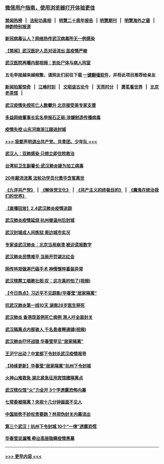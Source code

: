 ### [微信用户指南，使用浏览器打开体验更佳](https://github.com/gfw-breaker/banned-news1/blob/master/indexes/wechat-guide.md?t=0)
#### [禁闻热榜](热点新闻.md?t=0)  &nbsp;&nbsp;|&nbsp;&nbsp; [法轮功真相](https://github.com/gfw-breaker/truth/blob/master/README.md?t=0) &nbsp;&nbsp;|&nbsp;&nbsp; [明慧二十周年报告](https://github.com/gfw-breaker/mh-reports/blob/master/README.md?t=0) &nbsp;&nbsp;|&nbsp;&nbsp;[明慧期刊](https://github.com/gfw-breaker/mh-qikan) &nbsp;&nbsp;|&nbsp;&nbsp; [明慧海外之窗](https://github.com/gfw-breaker/mh-news/blob/master/README.md?t=0) &nbsp;&nbsp;|&nbsp;&nbsp; [神韵特别报道](https://github.com/gfw-breaker/mh-news/blob/master/shenyun.md?t=0)
#### [新冠病毒认人？网络热传武汉病毒所无一例感染](../pages/prog204/a102769335.md?t=02050633) 
#### [【禁闻】武汉医护人员对话流出 显疫情严峻](../pages/prog204/a102769365.md?t=02050633) 
#### [武汉医院再曝内部视频：到处尸体与病人同室](../pages/prog204/a102769313.md?t=02050633) 
#### 五毛举报越来越频繁，请网友们前往下载 [一键翻墙软件](https://github.com/gfw-breaker/ssr-accounts)，并将此项目推荐给亲友
#### [新闻拍案惊奇](https://github.com/gfw-breaker/banned-news1/blob/master/pages/link4.md) &nbsp;&nbsp;|&nbsp;&nbsp; [江峰时刻](https://github.com/gfw-breaker/banned-news1/blob/master/pages/link4.md) &nbsp;&nbsp;|&nbsp;&nbsp; [文昭谈古论今](https://github.com/gfw-breaker/banned-news1/blob/master/pages/link4.md) &nbsp;&nbsp;|&nbsp;&nbsp; [天亮时分](https://github.com/gfw-breaker/banned-news1/blob/master/pages/link4.md) &nbsp;&nbsp;|&nbsp;&nbsp; [萧茗看世界](https://github.com/gfw-breaker/banned-news1/blob/master/pages/link4.md) &nbsp;&nbsp;|&nbsp;&nbsp; [北京老茶馆](https://github.com/gfw-breaker/banned-news1/blob/master/pages/link4.md) &nbsp;&nbsp;|&nbsp;&nbsp; 
#### [武汉疫情失控死亡人数攀升 北京接受美专家支援](../pages/prog204/a102769276.md?t=02050633) 
#### [多益网络董事长实名举报石正丽:涉嫌制造传播病毒](../pages/prog204/a102769247.md?t=02050633) 
#### [疫情失控 山东河南浙江跟进封城](../pages/prog204/a102769209.md?t=02050633) 
#### [>>> 我要声明退出共产党、共青团、少年队 <<<](https://github.com/begood0513/goodnews/blob/master/quit/letter.md) 
#### [武汉人：双肺感染 只想立即住院救治](../pages/prog204/a102769254.md?t=02050633) 
#### [台湾前卫生副署长:武汉肺炎疑为加工病毒](../pages/prog204/a102769225.md?t=02050633) 
#### [20年颠沛流离 法轮功学员付景华含冤离世](../pages/prog204/a102769164.md?t=02050633) 
#### [《九评共产党》](https://github.com/begood0513/9ping.md/blob/master/README.md) &nbsp;|&nbsp; [《解体党文化》](../../../../jtdwh.md/blob/master/README.md)  &nbsp;|&nbsp; [《共产主义的终极目的》](../../../../gczydzjmd.md/blob/master/README.md) &nbsp;|&nbsp; [《魔鬼在统治我们的世界》](../../../../mgztzwmdsj.md/blob/master/README.md) 
#### [【直播回放】2.4武汉肺炎疫情追踪](../pages/prog204/a102769076.md?t=02050633) 
#### [武汉肺炎疫情延烧  杭州继温州后封城](../pages/prog204/a102768930.md?t=02050633) 
#### [武汉封城成人间炼狱 周边城市实况](../pages/prog204/a102768927.md?t=02050633) 
#### [专家谈武汉肺炎：北京当局崩溃 被迫谎报数字](../pages/prog204/a102768880.md?t=02050633) 
#### [武汉肺炎民愤难平 当局开罚湖北红会](../pages/prog204/a102768882.md?t=02050633) 
#### [网传林郑做淋巴癌手术 神情憔悴着装异常](../pages/prog204/a102768852.md?t=02050633) 
#### [武汉殡葬工唱歌壮胆 叹：这次真的怕了(视频)](../pages/prog204/a102768839.md?t=02050633) 
#### [【今日热点】习近平不见踪影/华春莹“居家隔离”](../pages/prog204/a102768760.md?t=02050633) 
#### [抗武汉肺炎第一线10天 湖南28岁医生猝死](../pages/prog204/a102768814.md?t=02050633) 
#### [武汉肺炎 香港现首例死亡病例 港人吁全面封关](../pages/prog204/a102768761.md?t=02050633) 
#### [武汉隔离点内部骇人 千名患者睡通铺(视频)](../pages/prog204/a102768758.md?t=02050633) 
#### [武汉肺炎吓坏战狼 华春莹罕见“居家隔离”](../pages/prog204/a102768751.md?t=02050633) 
#### [王沪宁出动？中宣部下令封杀武汉疫情报导](../pages/prog204/a102768729.md?t=02050633) 
#### [【持续更新】华春莹“居家隔离”杭州下令封城](../pages/prog204/a102757185.md?t=02050633) 
#### [火神山难救急 湖北紧急征用宾馆建隔离点](../pages/prog204/a102768683.md?t=02050633) 
#### [武汉殡仪馆“火”力全开 3个字透露恐怖内幕](../pages/prog204/a102768663.md?t=02050633) 
#### [七常委被隔离？央视十几分钟画面不见人](../pages/prog204/a102768646.md?t=02050633) 
#### [中国局势不妙权贵要跑？林郑伪封关内幕流出](../pages/prog204/a102768599.md?t=02050633) 
#### [第三个武汉！杭州下令封城 10个“一律”透露恐慌](../pages/prog204/a102768614.md?t=02050633) 
#### [华春莹说漏嘴 牵出高层隐瞒疫情黑幕](../pages/prog204/a102768583.md?t=02050633) 

----
#### [ >>> 更早内容 <<< ](../indexes/prog204-earlier.md)

